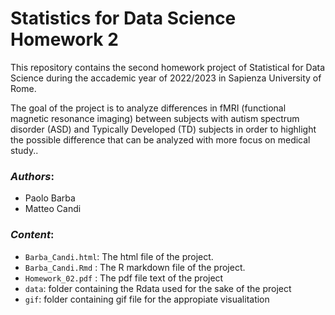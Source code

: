 # Statistics for Data Science Homework 2

This repository contains the second homework project of Statistical for Data Science during the accademic year of 2022/2023 in Sapienza University of Rome.

The goal of the project is to analyze differences in fMRI (functional magnetic resonance imaging) between subjects with autism spectrum disorder (ASD) and Typically Developed (TD) subjects in order to highlight the possible difference that can be analyzed with more focus on medical study..

### *Authors*:
* Paolo Barba
* Matteo Candi

### *Content*:


* `Barba_Candi.html`: The html file of the project.
* `Barba_Candi.Rmd` : The R markdown file of the project.
* `Homework_02.pdf` : The pdf file text of the project
* `data`: folder containing the Rdata used for the sake of the project
* `gif`: folder containing gif file for the appropiate visualitation
